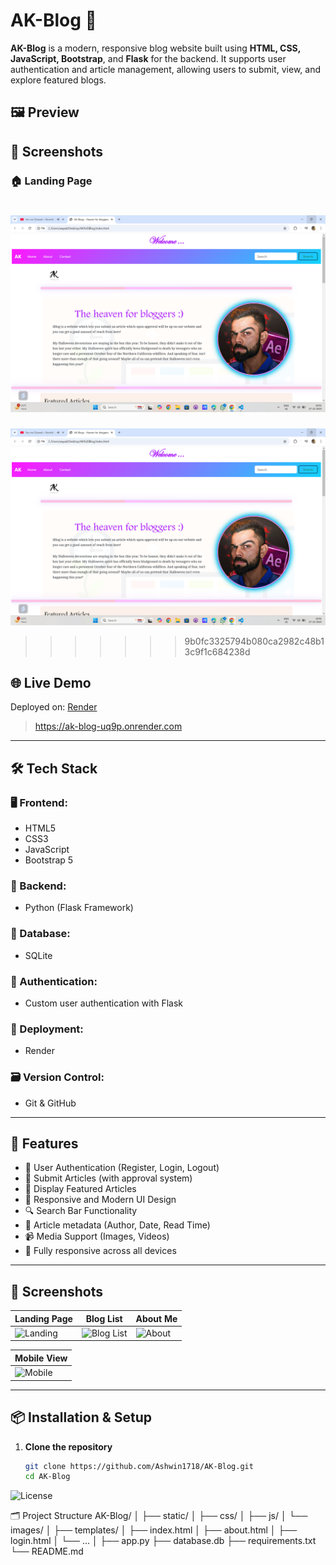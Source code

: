 # AK-Blog 🚀

**AK-Blog** is a modern, responsive blog website built using **HTML, CSS, JavaScript, Bootstrap**, and **Flask** for the backend. It supports user authentication and article management, allowing users to submit, view, and explore featured blogs.

## 🖼️ Preview

## 📸 Screenshots

### 🏠 Landing Page
![AK-Blog Screenshot](./static/screenshots/landing-page.png)
=======
![AK-Blog Screenshot](./static/screenshots/landing-page.png)
>>>>>>> 9b0fc3325794b080ca2982c48b13c9f1c684238d


## 🌐 Live Demo

Deployed on: [Render](https://ak-blog-uq9p.onrender.com/)  
> https://ak-blog-uq9p.onrender.com

---

## 🛠️ Tech Stack

### 🖥 Frontend:
- HTML5
- CSS3
- JavaScript
- Bootstrap 5

### 🧠 Backend:
- Python (Flask Framework)

### 💾 Database:
- SQLite

### 🔐 Authentication:
- Custom user authentication with Flask

### 🛫 Deployment:
- Render

### 🗃️ Version Control:
- Git & GitHub

---

## 🔑 Features

- 🔐 User Authentication (Register, Login, Logout)
- 📝 Submit Articles (with approval system)
- 📃 Display Featured Articles
- 🎨 Responsive and Modern UI Design
- 🔍 Search Bar Functionality
- 📅 Article metadata (Author, Date, Read Time)
- 📹 Media Support (Images, Videos)
- 📱 Fully responsive across all devices

---

## 📸 Screenshots

| Landing Page | Blog List | About Me |
|--------------|-----------|----------|
| ![Landing](./screenshots/screenshot1.png) | ![Blog List](./screenshots/screenshot2.png) | ![About](./screenshots/screenshot3.png) |

| Mobile View |
|-------------|
| ![Mobile](./screenshots/screenshot4.png) |



---

## 📦 Installation & Setup

1. **Clone the repository**
   ```bash
   git clone https://github.com/Ashwin1718/AK-Blog.git
   cd AK-Blog


![License](https://img.shields.io/badge/License-MIT-green)

🗂 Project Structure
AK-Blog/
│
├── static/
│   ├── css/
│   ├── js/
│   └── images/
│
├── templates/
│   ├── index.html
│   ├── about.html
│   ├── login.html
│   └── ...
│
├── app.py
├── database.db
├── requirements.txt
└── README.md
